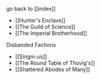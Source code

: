 go back to [[index]]

- [[Hunter's Enclave]]
- [[The Guild of Science]]
- [[The Imperial Brotherhood]]

Disbanded Factions
- [[Singni-us]]
- [[The Round Table of Thovig's]]
- [[Shattered Abodes of Many]]